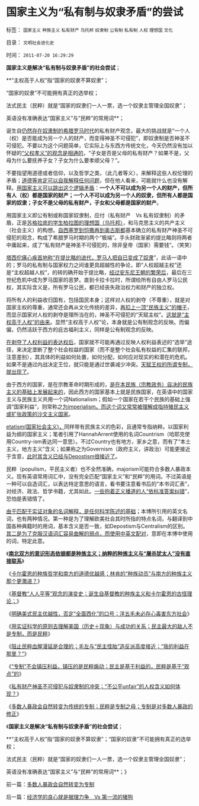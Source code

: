 # 国家主义为“私有制与奴隶矛盾”的尝试

标签： `国家主义` `种族主义` `私有财产` `乌托邦` `奴隶制` `公有制` `私有制` `人权` `理想国` `文化` 

目录： `文明社会进化史`

时间： `2011-07-20 16:29:29`

**国家主义是解决“私有制与奴隶矛盾”的社会尝试**；

**“主权高于人权”指“国家的奴隶不算奴隶”；

“国家的奴隶”不可能拥有真正的选举权；

法式民主（民粹）就是“国家的奴隶们一人一票，选一个奴隶主管理全国奴隶”；

英语没有准确表达“国家主义”与“民粹”的常用词**；

诞生自[仍然存在奴隶制的希腊罗马时代](../../../2009/11/16/奴隶制社会和古罗马.md)的私有财产观念，最大的挑战就是“一个人（权）是否能成为另一个人的财产，而变得神圣不可侵犯”，即奴隶制是否神圣不可侵犯。不要以为这个问题简单，它实际上与东西方传统文化，今天仍然没有加以怀疑的[“父权孝义”的观念是相通的](../../../2009/11/5/儒家孟子至圣！摒弃封建忠孝道德枷锁.md)，“子女是否是父母的私有财产？如果不是，父母为什么要抚养子女？子女为什么要孝顺父母？”。

不要指望用道德或者信仰，以及哲学之类，（此几者等义），来解释这些人权伦理的矛盾；[道德等肯定可以自我解释任何问题](../../../2009/3/22/宋明清在国学儒教绝对道德观维系下的必然败亡.md)，但在他人看来，可能就什么也没有解释。[用国家主义可以跳出这个逻辑矛盾](../../../2010/3/17/征服“最理性的德意志民族”的魔鬼三招！.md)：**一个人不可以成为另一个人的财产，但所有人（权）都是国家的财产；一个人不可以成为另一个人的奴隶，但所有人都是国家的奴隶；子女不是父母的私有财产，子女和父母都是国家的财产**。

用国家主义即公有制或称国家奴隶制，应付（私有财产　Vs 私有奴隶制）的矛盾，正是[苏格拉底的学生柏拉图的理想国（乌托邦）](../../../2010/8/2/柏拉图乌托邦在历史上的合理性和阶级斗争.md)，和马克思主义的共产主义（社会主义）的构想。[自西塞罗到恺撒再到奥古斯都](../../../2011/6/5/利率，凯撒，西塞罗，威尼斯商人，纳粹，犹太人和货币战争.md)基本确立的私有财产神圣不可侵犯的观念，构成了希腊罗马时期的两个“极端”。手头财政渐紧的提比略则将两者中庸起来，成了“私有财产是神圣不可侵犯的，除非皇帝（国家）需要钱”。（笑笑）

[塔西佗痛心疾首地称“在提比略的进代，罗马人把自已变成了奴隶](../../../2010/10/7/波普尔哲学本身是伪科学;.md)”，此话一语中的；罗马的私有制与国家权力之间谁更具超越性的争论，即“人权超越主权”还是“主权超越人权”，的转的确开始于提比略，[经过安东尼王朝的繁荣后](../../../2010/6/3/西班牙行省和拜占庭皇室与宋朝和清朝的税收比较.md)，最后在三世纪危机中成为罗马国家的恶梦。直到卡拉卡拉时，所谓给所有自由人罗马公民权，其实际含义是，所有罗马公民，都已经丧失政治权力和财产的独立权。

将所有人的利益收归国有，包括国民本身；这样对人权的剥夺（不尊重），就是对国家主权的尊重，通常还会再从文化传统的差异，[再扣上一顶“民族主义”的帽子](../../../2010/10/28/世界民族主义运动后期的东方插曲.md)，而显示国家对人权的剥夺是理所当在的，神圣不可侵犯的“天赋主权”。[这就是“主权高于人权”的由来](../../../2011/3/25/“人权高于主权”与《联合国宪章》的“冲突”.md)。显然“主权高于人权”论，本身就是公有制观念的反映。而偏偏，仍然活跃于西方的庇古福利主义，同样是公有制观念的反映。

[在剥夺了人权利益的表达权后](http://darthvad123.wordpress.com/2011/04/11/%E4%B8%BA%E4%BB%80%E4%B9%88%E5%B7%A6%E6%B4%BE%E9%81%93%E5%BE%B7%E6%97%A0%E6%AF%94%E9%AB%98%E5%B0%9A%E5%9C%B0%E7%97%9B%E6%81%A8%E8%80%81%E7%99%BE%E5%A7%93%E7%9A%84%E5%88%A9%E7%9B%8A/)，国家就不可能再通过反映人权利益表述的“选举”途径，来决定垄断了整个社会权益的国家（而不是整个社会私有权益的汇集的联邦，注意差别），其具体的利益如何处置，如何分配，如何应对现实的和潜在的危机。如果不是通过内战决定王位，就只能是通过世袭减少冲突。[天赋王权的所谓专制，就出现了](../../../2011/3/25/基督教伦理“人权高于主权”的谬误.md)。

由于西方的国家，是在宗教革命时期形成的，[是在本民族（宗教政务）自决的民族主义的基础上发展起来的](../../../2010/10/27/民族主义是欧洲资本主义诞生的必要条件.md)，因此西方的国家基本上就是民族国家，在英语中的国家主义与民族主义共用一个词Nationalism；假如一个国家在若干个民族的基础上强调“国家利益”，则常称之[为imperialism。而这个词又常常被理解成指持殖民主义或扩张政策的沙文主义国家](../../../2010/10/28/法西斯和基督教沙文主义.md)。

[etatism(国家社会主义)，](../../../2010/3/30/希特勒的纳粹主义是怎么来的.md)同样带有民族主义的色彩，且通常专指纳粹。以国家利益为纲的国家主义；笔者引用了HannahArrent使用的名词Countrism（哈耶克使用Country-ism表达同一意思）。不过Country也有地方，家乡之意，而有了“本土主义，地方主义”含义；如果称之为Governism（政府主义，讲政治）可能更接近于含意，[此时其含义已经与Depostism很接近了](../../../2011/5/28/英译汉的民主非常乱.md)。

民粹（populism，平民主义者）也不全然准确，majorism可能符合多数人暴政本义。现有英语常用词汇中，没有完全匹配“国家主义”和“民粹”的用词。不过英语是一种可以自造词汇，以表达特定意思的语言，看书要注意看书后的“本书词汇表”，对经济、政法、哲学书籍，尤其如此。[一些抱着正义播道的人“依标准答案纠错](../../../2009/6/14/西教信仰人士不应以传教为目的参与中国政治生活.md)”，恐怕是表错情了。

[由于匹配于实证对象的名词解释，是任何科学陈述的基础](../../../2011/3/3/语文也可成科学；沟通的科学.md)；本博所引用的英文名词，也有两种情况。第一种是为了理解欧美社会其时所指的特点名词，与翻译到中国各种典籍时的用词，基本含义是否一致，如Depostism与Centralism的区别。[其二是为了克服汉语词汇容易曲解的弱点，而使用中英文配对](../../../2009/5/18/热爱中国文化的国人才会关注弥补汉语的缺陷.md)，意即在本博中使用的词，特定此意。

《[**南北双方的意识形态依据都是种族主义；纳粹的种族主义与“屠杀犹太人”没有直接联系**](../../../2011/7/17/南北战争的种族主义和纳粹.md)》

《[卡尔霍恩的种族哲学和南方的道德优越感；林肯的“种族动员”与南方的种族主义那个更激进？](../../../2011/7/18/卡尔霍恩的种族哲学和南方的道德优越感.md)》

《[基督教“人人平等”观念的演变史；诞生自基督教的种族主义和卡尔霍恩的古怪理论；](../../../2011/7/18/基督教“人人平等”的进化史和种族主义.md)》

《[明确美式民主优越性，否定“全面西化”的口号；洋五毛未必存心毒害东方社会](../../../2011/7/19/中国股民，您的选票投给谁？.md)》

《[用实证科学的原则去理解美国（历史＋现象）与成功的关系；民主最大的敌人不是专制，而是民粹](../../../2011/7/19/民主最大的敌人不是专制，而是民粹.md)》

《[阻止民粹血腥漫延是合理的；毛左与“民主怪胎”造反派高度接近；“我的利益在那里？”](../../../2011/7/19/阻止民粹血腥无谓漫延的合理性.md)》

《[“专制”不会镇压利益，镇压的是民粹煽动；民主是基于利益的，民粹是基于“观点”的](../../../2011/7/20/良心多得喂狗！股神要加班了.md)》

《[私有财产神圣不可侵犯与奴隶制的冲突；“不公平unfair”的人权含义如何体现？](../../../2011/7/20/私有制与奴隶制的矛盾和unfair的含义.md)》

《[多数人暴政会自然转变为传统的专制；民粹是专制之母；专制是对多数人暴政的修正](../../../2011/7/20/多数人暴政会自然转变为专制.md)》

《**国家主义是解决“私有制与奴隶矛盾”的社会尝试**；

**“主权高于人权”指“国家的奴隶不算奴隶”；“国家的奴隶”不可能拥有真正的选举权；

法式民主（民粹）就是“国家的奴隶们一人一票，选一个奴隶主管理全国奴隶”；

英语没有准确表达“国家主义”与“民粹”的常用词**；》



前一篇：[多数人暴政会自然转变为专制](../../../2011/7/20/多数人暴政会自然转变为专制.md)

后一篇：[经济学的良心就是据理力争　Vs&nbsp;第一流的猪狗](../../../2011/7/21/经济学的良心就是据理力争Vs第一流的猪狗.md)